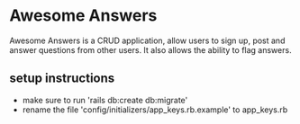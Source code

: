 # Awesome Answers

Awesome Answers is a CRUD application, allow users to sign up, post and answer questions from other users. It also allows the ability to 
flag answers.

## setup instructions

- make sure to run 'rails db:create db:migrate'
- rename the file 'config/initializers/app_keys.rb.example' to app_keys.rb
